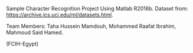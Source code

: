 Sample Character Recognition Project Using Matlab R2016b.
Dataset from: https://archive.ics.uci.edu/ml/datasets.html.

Team Members:
Taha Hussein Mamdouh,
Mohammed Raafat Ibrahim,
Mahmoud Said Hamed.

(FCIH-Egypt)
